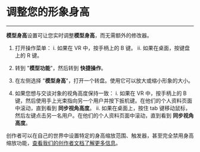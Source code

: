 # 调整您的形象身高

------------


**模型身高**设置可让您实时调整**模型身高**，而无需额外的修改器。

1. 打开操作菜单：
i. 如果在 VR 中，按手柄上的 B 键。
ii. 如果在桌面，按键盘上的 R 键。
2. 转到 "**模型功能**"，然后转到 **快捷操作**。
3. 在左侧选择 "**模型身高**"，打开一个转盘。使用它可以放大或缩小形象的大小。



1. 如果您想与交谈对象的视角高度保持一致：
i. 如果在 VR 中，按手柄上的 B 键，然后使用手上光束指向另一个用户并按下扳机键。在他们的个人资料页面中滚动，直到看到 **同步视角高度**。
ii. 如果在桌面上，按住 tab 键移动鼠标，然后左键点击另一名用户。在他们的个人资料页面中滚动，直到看到 **同步视角高度**。

创作者可以在自己的世界中设置特定的身高缩放范围、触发器，甚至完全禁用身高缩放功能，[查看我们的创作者文档了解更多信息](https://creators.vrchat.com/worlds/udon/players/player-avatar-scaling/ "查看我们的创作者文档了解更多信息")。
